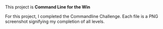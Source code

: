 This project is **Command Line for the Win**

For this project, I completed the Commandline Challenge. Each file is a PNG screenshot signifying my completion of all levels.